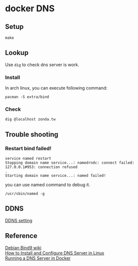 # docker DNS

## Setup

```shell
make
```

## Lookup

Use `dig` to check dns server is work.  

### Install

In arch linux, you can execute following command:  

```shell
pacman -S extra/bind
```

### Check

```shell
dig @localhost zonda.tw
```

## Trouble shooting

### Restart bind failed!

```shell
service named restart
Stopping domain name service...: namedrndc: connect failed: 127.0.0.1#953: connection refused
.
Starting domain name service...: named failed!
```

you can use named command to debug it.  

```shell
/usr/sbin/named -g
```

## DDNS

[DDNS setting](./DDNS.md)  

## Reference

[Debian Bind9 wiki](https://wiki.debian.org/Bind9/)  
[How to Install and Configure DNS Server in Linux](https://www.thegeekstuff.com/2014/01/install-dns-server/)  
[Running a DNS Server in Docker](https://medium.com/nagoya-foundation/running-a-dns-server-in-docker-61cc2003e899)  